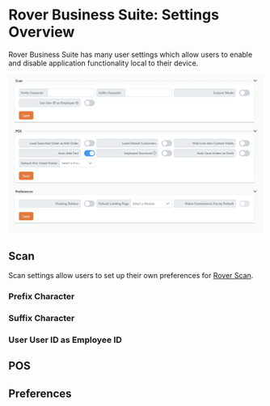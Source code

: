 # Rover Business Suite: Settings Overview

<PageHeader />

Rover Business Suite has many user settings which allow users to enable and disable application functionality local to their device.

![Rover Scan Logo](./rover-web-settings.png)

## Scan

Scan settings allow users to set up their own preferences for [Rover Scan](../scan/README.md).

### Prefix Character

### Suffix Character

### User User ID as Employee ID

## POS

## Preferences

<PageFooter />
